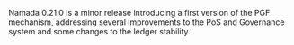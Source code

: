 Namada 0.21.0 is a minor release introducing a first version of the PGF mechanism, addressing several 
improvements to the PoS and Governance system and some changes to the ledger stability.
